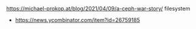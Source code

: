 https://michael-prokop.at/blog/2021/04/09/a-ceph-war-story/ filesystem
* https://news.ycombinator.com/item?id=26759185